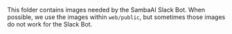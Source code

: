 This folder contains images needed by the SambaAI Slack Bot. When possible, we use the images
within `web/public`, but sometimes those images do not work for the Slack Bot.

